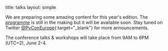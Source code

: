 title: talks
layout: simple

We are preparing some amazing content for this year's edition. The [programme](/talks/schedule/) is still in the making but it will be available soon. Stay tuned on Twitter [@PyConEurope](https://twitter.com/PyConeurope){:target="_blank"} for more announcements.

The conference talks & workshops will take place from 9AM to 6PM (UTC+2), June 2-4.
